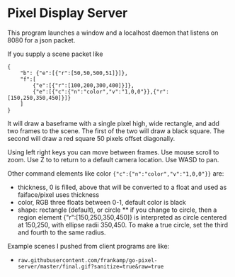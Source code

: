 Pixel Display Server
====================

This program launches a window and a localhost daemon that listens on 8080 for a json packet.

If you supply a scene packet like

    {
        "b": {"e":[{"r":[50,50,500,51]}]},
        "f":[
            {"e":[{"r":[100,200,300,400]}]},
            {"e":[{"c":{"n":"color","v":"1,0,0"}},{"r":[150,250,350,450]}]}
        ]
    }

It will draw a baseframe with a single pixel high, wide rectangle, and add two frames to the scene. The first of the two will draw a black square. The second will draw a red square 50 pixels offset diagonally.

Using left right keys you can move between frames. Use mouse scroll to zoom. Use Z to to return to a default camera location. Use WASD to pan.

Other command elements like color `{"c":{"n":"color","v":"1,0,0"}}` are:
* thickness, 0 is filled, above that will be converted to a float and used as faiface/pixel uses thickness
* color, RGB three floats between 0-1, default color is black
* shape: rectangle (default), or circle
** if you change to circle, then a region element {"r":[150,250,350,450]} is interpreted as circle centered at 150,250, with ellipse radii 350,450. To make a true circle, set the third and fourth to the same radius.

Example scenes I pushed from client programs are like:

 - `raw.githubusercontent.com/frankamp/go-pixel-server/master/final.gif?sanitize=true&raw=true`
